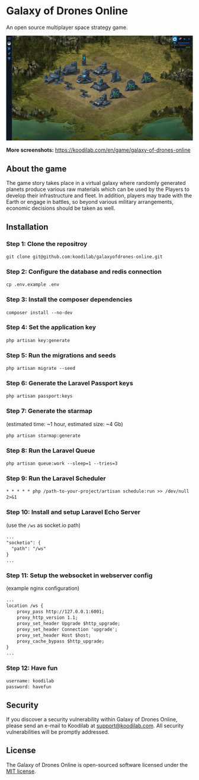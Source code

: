 # Galaxy of Drones Online

An open source multiplayer space strategy game.

![Screenshot](public/images/screenshot.png)

**More screenshots:** https://koodilab.com/en/game/galaxy-of-drones-online

## About the game

The game story takes place in a virtual galaxy where randomly generated planets produce various raw materials which can be used by the Players to develop their infrastructure and fleet. In addition, players may trade with the Earth or engage in battles, so beyond various military arrangements, economic decisions should be taken as well.

## Installation

### Step 1: Clone the repositroy

```
git clone git@github.com:koodilab/galaxyofdrones-online.git
```

### Step 2: Configure the database and redis connection

```
cp .env.example .env
```

### Step 3: Install the composer dependencies

```
composer install --no-dev
```

### Step 4: Set the application key

```
php artisan key:generate
```

### Step 5: Run the migrations and seeds

```
php artisan migrate --seed
```

### Step 6: Generate the Laravel Passport keys

```
php artisan passport:keys
```

### Step 7: Generate the starmap

(estimated time: ~1 hour, estimated size: ~4 Gb)

```
php artisan starmap:generate
```

### Step 8: Run the Laravel Queue

```
php artisan queue:work --sleep=1 --tries=3
```

### Step 9: Run the Laravel Scheduler

```
* * * * * php /path-to-your-project/artisan schedule:run >> /dev/null 2>&1
```

### Step 10: Install and setup Laravel Echo Server

(use the `/ws` as socket.io path)

```
...
"socketio": {
  "path": "/ws"
}
...
```

### Step 11: Setup the websocket in webserver config

(example nginx configuration)

```
...
location /ws {
    proxy_pass http://127.0.0.1:6001;
    proxy_http_version 1.1;
    proxy_set_header Upgrade $http_upgrade;
    proxy_set_header Connection 'upgrade';
    proxy_set_header Host $host;
    proxy_cache_bypass $http_upgrade;
}
...
```

### Step 12: Have fun

```
username: koodilab
password: havefun
```

## Security

If you discover a security vulnerability within Galaxy of Drones Online, please send an e-mail to Koodilab at support@koodilab.com. All security vulnerabilities will be promptly addressed.

## License

The Galaxy of Drones Online is open-sourced software licensed under the [MIT license](http://opensource.org/licenses/MIT).
